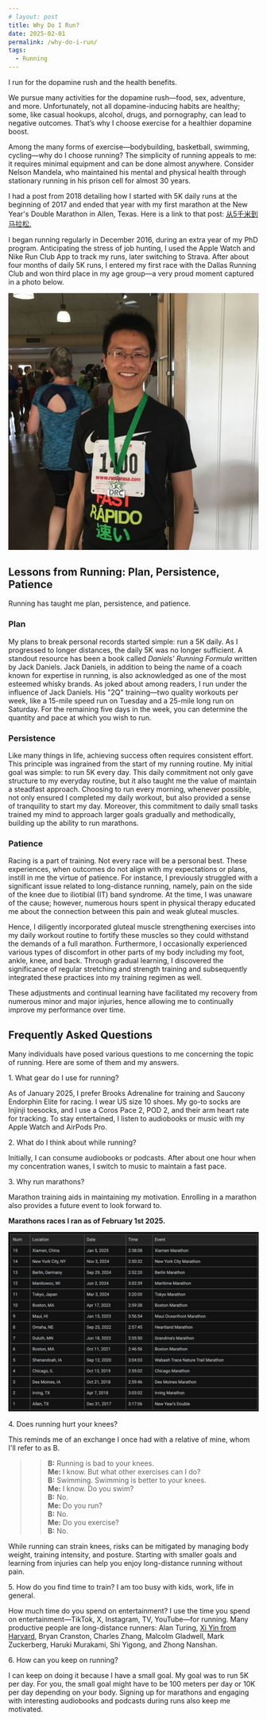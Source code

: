 ```yaml
---
# layout: post
title: Why Do I Run?
date: 2025-02-01
permalink: /why-do-i-run/
tags:
  - Running
---
```



I run for the dopamine rush and the health benefits. 

We pursue many activities for the dopamine rush—food, sex, adventure, and more. Unfortunately, not all dopamine-inducing habits are healthy; some, like casual hookups, alcohol, drugs, and pornography, can lead to negative outcomes. That’s why I choose exercise for a healthier dopamine boost.

Among the many forms of exercise—bodybuilding, basketball, swimming, cycling—why do I choose running? The simplicity of running appeals to me: it requires minimal equipment and can be done almost anywhere. Consider Nelson Mandela, who maintained his mental and physical health through stationary running in his prison cell for almost 30 years.

I had a post from 2018 detailing how I started with 5K daily runs at the beginning of 2017 and ended that year with my first marathon at the New Year's Double Marathon in Allen, Texas. Here is a link to that post: [从5千米到马拉松.](https://mp.weixin.qq.com/s/LVXI8vCoxx3b1XmB7oaWYg)

I began running regularly in December 2016, during an extra year of my PhD program. Anticipating the stress of job hunting, I used the Apple Watch and Nike Run Club App to track my runs, later switching to Strava. After about four months of daily 5K runs, I entered my first race with the Dallas Running Club and won third place in my age group—a very proud moment captured in a photo below.

![2017_04_DallasRunningClub](/files/pics/2017_04_drc.jpeg "2017_04_DallasRunningClub")

## Lessons from Running: Plan, Persistence, Patience

Running has taught me plan, persistence, and patience. 

### Plan

My plans to break personal records started simple: run a 5K daily. As I progressed to longer distances, the daily 5K was no longer sufficient. A standout resource has been a book called *Daniels' Running Formula* written by Jack Daniels. Jack Daniels, in addition to being the name of a coach known for expertise in running, is also acknowledged as one of the most esteemed whisky brands. As joked about among readers, I run under the influence of Jack Daniels. His "2Q" training—two quality workouts per week, like a 15-mile speed run on Tuesday and a 25-mile long run on Saturday. For the remaining five days in the week, you can determine the quantity and pace at which you wish to run. 

### Persistence

Like many things in life, achieving success often requires consistent effort. This principle was ingrained from the start of my running routine. My initial goal was simple: to run 5K every day. This daily commitment not only gave structure to my everyday routine, but it also taught me the value of maintain a steadfast approach. Choosing to run every morning, whenever possible, not only ensured I completed my daily workout, but also provided a sense of tranquility to start my day. Moreover, this commitment to daily small tasks trained my mind to approach larger goals gradually and methodically, building up the ability to run marathons.

### Patience

Racing is a part of training. Not every race will be a personal best. These experiences, when outcomes do not align with my expectations or plans, instill in me the virtue of patience. For instance, I previously struggled with a significant issue related to long-distance running, namely, pain on the side of the knee due to iliotibial (IT) band syndrome. At the time, I was unaware of the cause; however, numerous hours spent in physical therapy educated me about the connection between this pain and weak gluteal muscles. 

Hence, I diligently incorporated gluteal muscle strengthening exercises into my daily workout routine to fortify these muscles so they could withstand the demands of a full marathon. Furthermore, I occasionally experienced various types of discomfort in other parts of my body including my foot, ankle, knee, and back. Through gradual learning, I discovered the significance of regular stretching and strength training and subsequently integrated these practices into my training regimen as well. 

These adjustments and continual learning have facilitated my recovery from numerous minor and major injuries, hence allowing me to continually improve my performance over time.

## Frequently Asked Questions

Many individuals have posed various questions to me concerning the topic of running. Here are some of them and my answers. 

1\. What gear do I use for running?

As of January 2025, I prefer Brooks Adrenaline for training and Saucony Endorphin Elite for racing. I wear US size 10 shoes. My go-to socks are Injinji toesocks, and I use a Coros Pace 2, POD 2, and their arm heart rate for tracking. To stay entertained, I listen to audiobooks or music with my Apple Watch and AirPods Pro.

2\. What do I think about while running?

Initially, I can consume audiobooks or podcasts. After about one hour when my concentration wanes, I switch to music to maintain a fast pace.

3\. Why run marathons?  

Marathon training aids in maintaining my motivation. Enrolling in a marathon also provides a future event to look forward to.

**Marathons races I ran as of February 1st 2025.**

![2025_02_01_marathons](/files/pics/2025_02_01_marathons.png "2025_02_01_marathons")


4\. Does running hurt your knees?

This reminds me of an exchange I once had with a relative of mine, whom I'll refer to as B. 

>> **B:** Running is bad to your knees.<br>
>> **Me:** I know. But what other exercises can I do?<br>
>> **B:** Swimming. Swimming is better to your knees.<br>
>> **Me:** I know. Do you swim?<br>
>> **B:** No.<br>
>> **Me:** Do you run?<br>
>> **B:** No.<br>
>> **Me:** Do you exercise?<br>
>> **B:** No.<br>

While running can strain knees, risks can be mitigated by managing body weight, training intensity, and posture. Starting with smaller goals and learning from injuries can help you enjoy long-distance running without pain.

5\. How do you find time to train? I am too busy with kids, work, life in general. 

How much time do you spend on entertainment? I use the time you spend on entertainment—TikTok, X, Instagram, TV, YouTube—for running. Many productive people are long-distance runners: Alan Turing, [Xi Yin from Harvard](https://hetg.physics.harvard.edu/people/xi-yin), Bryan Cranston, Charles Zhang, Malcolm Gladwell, Mark Zuckerberg, Haruki Murakami, Shi Yigong, and Zhong Nanshan.

6\. How can you keep on running?

I can keep on doing it because I have a small goal. My goal was to run 5K per day. For you, the small goal might have to be 100 meters per day or 10K per day depending on your body. Signing up for marathons and engaging with interesting audiobooks and podcasts during runs also keep me motivated.
